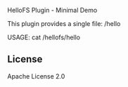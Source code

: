 HelloFS Plugin - Minimal Demo

This plugin provides a single file: /hello

USAGE:
  cat /hellofs/hello

## License

Apache License 2.0
